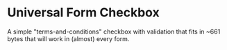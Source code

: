 # Universal Form Checkbox
A simple "terms-and-conditions" checkbox with validation that fits in ~661 bytes that will work in (almost) every form.
